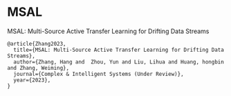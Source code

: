 # MSAL
MSAL: Multi-Source Active Transfer Learning for Drifting Data Streams

```
@article{Zhang2023,
  title={MSAL: Multi-Source Active Transfer Learning for Drifting Data Streams},
  author={Zhang, Hang and  Zhou, Yun and Liu, Lihua and Huang, hongbin and Zhang, Weiming},
  journal={Complex & Intelligent Systems (Under Review)},
  year={2023},
}
```
